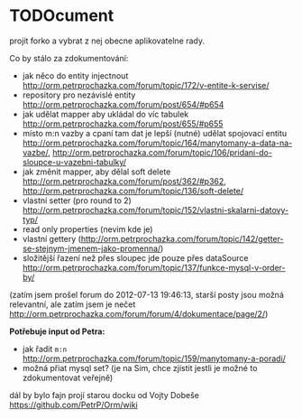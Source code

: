 TODOcument
==========

projit forko a vybrat z nej obecne aplikovatelne rady.

Co by stálo za zdokumentování:

* jak něco do entity injectnout http://orm.petrprochazka.com/forum/topic/172/v-entite-k-servise/
* repository pro nezávislé entity http://orm.petrprochazka.com/forum/post/654/#p654
* jak udělat mapper aby ukládal do víc tabulek http://orm.petrprochazka.com/forum/post/655/#p655
* místo m:n vazby a cpaní tam dat je lepší (nutné) udělat spojovací entitu http://orm.petrprochazka.com/forum/topic/164/manytomany-a-data-na-vazbe/, http://orm.petrprochazka.com/forum/topic/106/pridani-do-sloupce-u-vazebni-tabulky/
* jak změnit mapper, aby dělal soft delete http://orm.petrprochazka.com/forum/post/362/#p362, http://orm.petrprochazka.com/forum/topic/136/soft-delete/
* vlastní setter (pro round to 2) http://orm.petrprochazka.com/forum/topic/152/vlastni-skalarni-datovy-typ/
* read only properties (nevim kde je)
* vlastní gettery (http://orm.petrprochazka.com/forum/topic/142/getter-se-stejnym-jmenem-jako-promenna/)
* složitější řazení než přes sloupec jde pouze přes dataSource http://orm.petrprochazka.com/forum/topic/137/funkce-mysql-v-order-by/

(zatím jsem prošel forum do 2012-07-13 19:46:13, starší posty jsou možná relevantní, ale zatím jsem je nečet http://orm.petrprochazka.com/forum/forum/4/dokumentace/page/2/)

**Potřebuje input od Petra:**

* jak řadit `m:n` http://orm.petrprochazka.com/forum/topic/159/manytomany-a-poradi/
* možná přiat mysql set? (je na Sim, chce zjistit jestli je možné to zdokumentovat veřejně)

dál by bylo fajn projí starou docku od Vojty Dobeše https://github.com/PetrP/Orm/wiki

